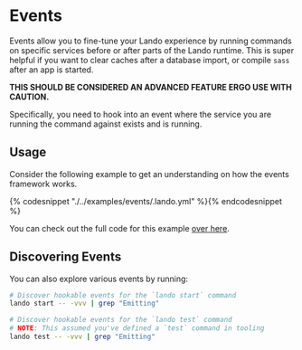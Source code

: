 Events
======

Events allow you to fine-tune your Lando experience by running commands on specific services before or after parts of the Lando runtime. This is super helpful if you want to clear caches after a database import, or compile `sass` after an app is started.

**THIS SHOULD BE CONSIDERED AN ADVANCED FEATURE ERGO USE WITH CAUTION.**

Specifically, you need to hook into an event where the service you are running the command against exists and is running.

Usage
-----

Consider the following example to get an understanding on how the events framework works.

{% codesnippet "./../examples/events/.lando.yml" %}{% endcodesnippet %}

You can check out the full code for this example [over here](https://github.com/kalabox/lando/tree/master/examples/events).

Discovering Events
------------------

You can also explore various events by running:

```bash
# Discover hookable events for the `lando start` command
lando start -- -vvv | grep "Emitting"

# Discover hookable events for the `lando test` command
# NOTE: This assumed you've defined a `test` command in tooling
lando test -- -vvv | grep "Emitting"
```
